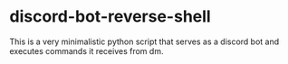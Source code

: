 # discord-bot-reverse-shell
This is a very minimalistic python script that serves as a discord bot and executes commands it receives from dm.
